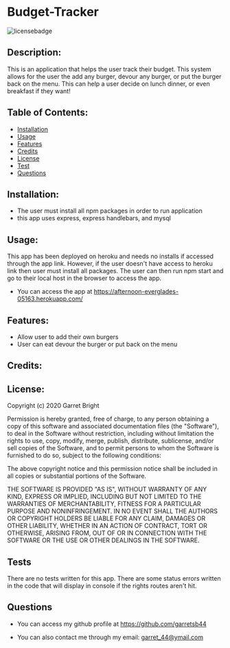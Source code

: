 # Budget-Tracker

![licensebadge](https://img.shields.io/badge/license-MIT-brightgreen)

## Description:

This is an application that helps the user track their budget.  This system allows for the user the add any burger, devour any burger, or put the burger back on the menu. This can help a user decide on lunch dinner, or even breakfast if they want!  

## Table of Contents:

- [Installation](#installation)
- [Usage](#usage) 
- [Features](#features)
- [Credits](#credits)
- [License](#license)
- [Test](#test) 
- [Questions](#questions)

## Installation:

- The user must install all npm packages in order to run application
- this app uses express, express handlebars, and mysql 

## Usage:

This app has been deployed on heroku and needs no installs if accessed through the app link.  However, if the user doesn't have access to heroku link then user must install all packages. The user can then run npm start and go to their local host in the browser to access the app.   

- You can access the app at https://afternoon-everglades-05163.herokuapp.com/

## Features:

* Allow user to add their own burgers 
* User can eat devour the burger or put back on the menu 

 

## Credits:


## License:

Copyright (c) 2020 Garret Bright

Permission is hereby granted, free of charge, to any person obtaining a copy
of this software and associated documentation files (the "Software"), to deal
in the Software without restriction, including without limitation the rights
to use, copy, modify, merge, publish, distribute, sublicense, and/or sell
copies of the Software, and to permit persons to whom the Software is
furnished to do so, subject to the following conditions:

The above copyright notice and this permission notice shall be included in all
copies or substantial portions of the Software.

THE SOFTWARE IS PROVIDED "AS IS", WITHOUT WARRANTY OF ANY KIND, EXPRESS OR
IMPLIED, INCLUDING BUT NOT LIMITED TO THE WARRANTIES OF MERCHANTABILITY,
FITNESS FOR A PARTICULAR PURPOSE AND NONINFRINGEMENT. IN NO EVENT SHALL THE
AUTHORS OR COPYRIGHT HOLDERS BE LIABLE FOR ANY CLAIM, DAMAGES OR OTHER
LIABILITY, WHETHER IN AN ACTION OF CONTRACT, TORT OR OTHERWISE, ARISING FROM,
OUT OF OR IN CONNECTION WITH THE SOFTWARE OR THE USE OR OTHER DEALINGS IN THE
SOFTWARE. 


## Tests

There are no tests written for this app. There are some status errors written in the code that will display in console if the rights routes aren't hit.   


## Questions 

- You can access my github profile at https://github.com/garretsb44

- You can also contact me through my email: garret_44@ymail.com
